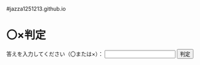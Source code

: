 #jazza1251213.github.io

<!DOCTYPE html>
<html>
<head>
  <title>〇×判定</title>
  <script>
    function checkAnswer() {
      var answer = document.getElementById("answer").value;
      
      if (answer === "〇") {
        document.getElementById("result").textContent = "〇が入力されました";
      } else {
        document.getElementById("result").textContent = "〇以外が入力されました";
      }
    }
  </script>
</head>
<body>
  <h1>〇×判定</h1>
  <label for="answer">答えを入力してください（〇または×）：</label>
  <input type="text" id="answer" />
  <button onclick="checkAnswer()">判定</button>
  <p id="result"></p>
</body>
</html>

